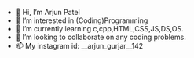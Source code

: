 - 👋 Hi, I’m Arjun Patel
- 👀 I’m interested in (Coding)Programming
- 🌱 I’m currently learning c,cpp,HTML,CSS,JS,DS,OS.
- 💞️ I’m looking to collaborate on any coding problems.
- 📫 My instagram id: __arjun_gurjar__142

<!---
ARJUn9893/ARJUn9893 is a ✨ special ✨ repository because its `README.md` (this file) appears on your GitHub profile.
You can click the Preview link to take a look at your changes.
--->
